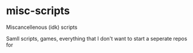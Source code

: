 # misc-scripts
Miscancellenous (idk) scripts

Samll scripts, games, everything that I don't want to start a seperate repos for
